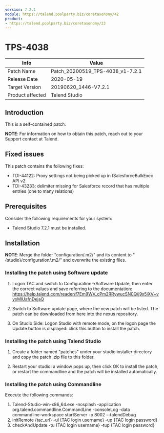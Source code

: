 ```yaml
---
version: 7.2.1
module: https://talend.poolparty.biz/coretaxonomy/42
product:
- https://talend.poolparty.biz/coretaxonomy/23
---
```


# TPS-4038

| Info             | Value |
| ---------------- | ---------------- |
| Patch Name       | Patch\_20200519\_TPS-4038\_v1-7.2.1 |
| Release Date     | 2020-05-19 |
| Target Version   | 20190620_1446-V7.2.1 |
| Product affected | Talend Studio |

## Introduction
This is a self-contained patch.


**NOTE**: For information on how to obtain this patch, reach out to your Support contact at Talend.

## Fixed issues

This patch contains the following fixes:

- TDI-44122: Proxy settings not being picked up in tSalesforceBulkExec API v2
- TDI-43233: delimiter missing for Salesforce record that has multiple entries (one to many relations)

## Prerequisites

Consider the following requirements for your system:

- Talend Studio 7.2.1 must be installed.

## Installation

**NOTE**: Merge the folder "configuration/.m2/" and its content to "{studio}/configuration/.m2/" and overwrite the existing files.

### Installing the patch using Software update

1) Logon TAC and switch to Configuration->Software Update, then enter the correct values and save referring to the documentation: https://help.talend.com/reader/f7Em9WV_cPm2RRywucSN0Q/j9x5iXV~vyxMlUafnDejaQ

2) Switch to Software update page, where the new patch will be listed. The patch can be downloaded from here into the nexus repository.

3) On Studio Side: Logon Studio with remote mode, on the logon page the Update button is displayed: click this button to install the patch.

### Installing the patch using Talend Studio

1) Create a folder named "patches" under your studio installer directory and copy the patch .zip file to this folder.

2) Restart your studio: a window pops up, then click OK to install the patch, or restart the commandline and the patch will be installed automatically.

### Installing the patch using Commandline

Execute the following commands:

1. Talend-Studio-win-x86_64.exe -nosplash -application org.talend.commandline.CommandLine -consoleLog -data commandline-workspace startServer -p 8002 --talendDebug
2. initRemote {tac_url} -ul {TAC login username} -up {TAC login password}
3. checkAndUpdate -tu {TAC login username} -tup {TAC login password}


